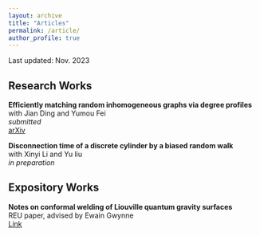 ```yaml
---
layout: archive
title: "Articles"
permalink: /article/
author_profile: true
---
```


Last updated: Nov. 2023

## Research Works

<b>Efficiently matching random inhomogeneous graphs via degree profiles</b><br>
with Jian Ding and Yumou Fei<br>
<i>submitted</i><br>
[arXiv](https://arxiv.org/abs/2310.10441) &nbsp;&nbsp;&nbsp;&nbsp;

<b>Disconnection time of a discrete cylinder by a biased random walk</b><br>
with Xinyi Li and Yu liu<br>
<i>in preparation</i><br>

## Expository Works
<b>Notes on conformal welding of Liouville quantum gravity surfaces</b><br>
REU paper, advised by Ewain Gwynne<br>
[Link](https://yuanzheng-wang.github.io/attachment/Wang%2C%20Yuanzheng.pdf) &nbsp;&nbsp;&nbsp;&nbsp;
